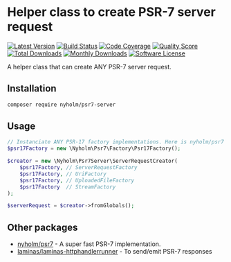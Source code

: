 # Helper class to create PSR-7 server request

[![Latest Version](https://img.shields.io/github/release/Nyholm/psr7-server.svg?style=flat-square)](https://github.com/Nyholm/psr7-server/releases)
[![Build Status](https://img.shields.io/travis/Nyholm/psr7-server/master.svg?style=flat-square)](https://travis-ci.org/Nyholm/psr7-server)
[![Code Coverage](https://img.shields.io/scrutinizer/coverage/g/Nyholm/psr7-server.svg?style=flat-square)](https://scrutinizer-ci.com/g/Nyholm/psr7-server)
[![Quality Score](https://img.shields.io/scrutinizer/g/Nyholm/psr7-server.svg?style=flat-square)](https://scrutinizer-ci.com/g/Nyholm/psr7-server)
[![Total Downloads](https://poser.pugx.org/nyholm/psr7-server/downloads)](https://packagist.org/packages/nyholm/psr7-server)
[![Monthly Downloads](https://poser.pugx.org/nyholm/psr7-server/d/monthly.png)](https://packagist.org/packages/nyholm/psr7-server)
[![Software License](https://img.shields.io/badge/license-MIT-brightgreen.svg?style=flat-square)](LICENSE)

A helper class that can create ANY PSR-7 server request. 

## Installation

```bash
composer require nyholm/psr7-server
```

## Usage

```php
// Instanciate ANY PSR-17 factory implementations. Here is nyholm/psr7 as an example
$psr17Factory = new \Nyholm\Psr7\Factory\Psr17Factory();

$creator = new \Nyholm\Psr7Server\ServerRequestCreator(
    $psr17Factory, // ServerRequestFactory
    $psr17Factory, // UriFactory
    $psr17Factory, // UploadedFileFactory
    $psr17Factory  // StreamFactory
);

$serverRequest = $creator->fromGlobals();
```

## Other packages

* [nyholm/psr7](https://github.com/Nyholm/psr7) - A super fast PSR-7 implementation.
* [laminas/laminas-httphandlerrunner](https://github.com/laminas/laminas-httphandlerrunner) - To send/emit PSR-7 responses

